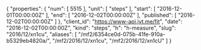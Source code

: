 {
  "properties": {
    "num": [
      5515
    ],
    "unit": [
      "steps"
    ],
    "start": [
      "2016-12-01T00:00:00Z"
    ],
    "end": [
      "2016-12-02T00:00:00Z"
    ],
    "published": [
      "2016-12-02T00:00:00Z"
    ]
  },
  "client_id": "https://www-api.jvt.me/fit",
  "date": "2016-12-02T00:00:00Z",
  "kind": "steps",
  "h": "h-measure",
  "slug": "2016/12/xn1cu",
  "aliases": [
    "/mf2/6354ce0d-075b-41fe-910a-b5329eb4820a/",
    "/mf2/2016/12/xn1cu",
    "/mf2/2016/12/xn1cU"
  ]
}
